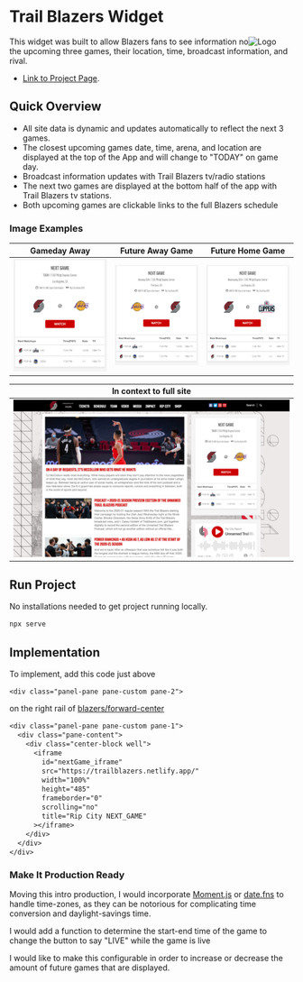 # Trail Blazers Widget

<img alt="Logo" align="right" src="https://www.nba.com/.element/img/1.0/teamsites/logos/teamlogos_80x64/por.gif" width="80px" />

This widget was built to allow Blazers fans to see information no the upcoming three games, their location, time, broadcast information, and rival.

- [Link to Project Page](https://trailblazers.netlify.app/).

## Quick Overview

- All site data is dynamic and updates automatically to reflect the next 3 games.
- The closest upcoming games date, time, arena, and location are displayed at the top of the App and will change to "TODAY" on game day.
- Broadcast information updates with Trail Blazers tv/radio stations
- The next two games are displayed at the bottom half of the app with Trail Blazers tv stations.
- Both upcoming games are clickable links to the full Blazers schedule

### Image Examples

| Gameday Away                                            | Future Away Game                                           | Future Home Game                                           |
| ------------------------------------------------------- | ---------------------------------------------------------- | ---------------------------------------------------------- |
| <img src="/styles/img/gameDay_Away.png" width="100%" /> | <img src="/styles/img/futureGame_Home.png" width="100%" /> | <img src="/styles/img/futureGame_Away.png" width="100%" /> |

| In context to full site                                    |
| ---------------------------------------------------------- |
| <img src="/styles/img/desktop_context.png" width="100%" /> |

## Run Project

No installations needed to get project running locally.

```sh
npx serve
```

## Implementation

To implement, add this code just above

```
<div class="panel-pane pane-custom pane-2">
```

on the right rail of [blazers/forward-center](https://www.nba.com/blazers/forward-center)

```
<div class="panel-pane pane-custom pane-1">
  <div class="pane-content">
    <div class="center-block well">
      <iframe
        id="nextGame_iframe"
        src="https://trailblazers.netlify.app/"
        width="100%"
        height="485"
        frameborder="0"
        scrolling="no"
        title="Rip City NEXT_GAME"
      ></iframe>
    </div>
  </div>
</div>
```

### Make It Production Ready

Moving this intro production, I would incorporate [Moment.js](https://momentjs.com/) or [date.fns](https://date-fns.org/) to handle
time-zones, as they can be notorious for complicating time conversion and daylight-savings time.

I would add a function to determine the start-end time of the game to change the button to say "LIVE" while the game is live

I would like to make this configurable in order to increase or decrease the amount of future games that are displayed.
